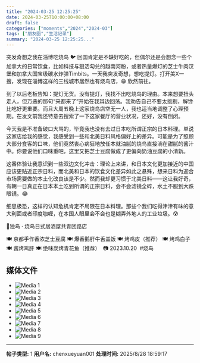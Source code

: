 ```yaml
---
title: "2024-03-25 12:25:25"
date: 2024-03-25T10:00:00+08:00
draft: false
categories: ["moments","2024","2024-03"]
tags: ["朋友圈","生活记录"]
summary: "2024-03-25 12:25:25..."
---
```


突发奇想之我在淄博吃烧鸟 🐦
​
​回国肯定是不缺好吃的，但偶尔还是会想念一些个加拿大的日常饮食，比如科技与狠活勾兑的越南河粉，或者热量爆灯的芝士牛肉汉堡和加拿大国宝级碳水炸弹Timbits。一天我突发奇想，想吃提灯。打开美X一搜，发现在淄博这样的三线城市居然也有烧鸟店，😁 欣然前往。

到了以后老板告知：提灯无货。没有提灯，我找不出吃烧鸟的理由。本来想要扭头走人，但万恶的那句“来都来了”开始在我耳边回荡。我劝告自己不要太挑剔，解馋比吃好更重要。而且大周五晚上这家烧鸟店空无一人，我也适当地调整了心理预期。在发文前我还特意去搜索了一下这家餐厅的营业状况，还好，没有倒闭。

今天我是不准备破口大骂的，毕竟我也没有去过日本吃所谓正宗的日本料理。单说这家店给我的感觉，我感受到一些和北美日料风格偏好上的差异。可能是为了照顾大部分食客的口味，他们竟然丧心病狂地放任本就油腻的烧鸟直接淌在甜腻的酱汁中。你要说他们口味重吧，这里又把芝士豆腐做成了更偏向奶油豆腐的小清新。

这番体验让我意识到一些双边文化冲击：理论上来讲，和日本文化更加接近的中国应该更贴近正宗日料，而北美和日本的饮食文化差异如此之悬殊，想来日料为迎合市场需要做的本土化改良该是不少。然而我却更习惯于北美日料——这让我好奇，有朝一日真正在日本本土吃到所谓的正宗日料，会不会滤镜全碎，水土不服到大跌眼镜。😂

细思极恐，这样的认知危机肯定不局限在日本料理。那些个我们吃得津津有味的意大利面或者印度咖喱，在本国人眼里会不会也是糊弄外地人的工业垃圾。😰

📍独鸟 · 烧鸟日式居酒屋共青团路店

🍽 京都手作香浓芝士豆腐
🍽 爆香鹅肝牛舌盖饭
🍽 烤鸡皮（推荐）
🍽 烤鸡白子
🍽 酱烤鸡肝
🍽 绝味炭烤青花鱼（推荐）
​
​📷 2023.10.20
​
​#烧鸟

## 媒体文件

- ![Media 1](/Moments/photos/2024-03-25/202403251225250.jpg)
- ![Media 2](/Moments/photos/2024-03-25/202403251225251.jpg)
- ![Media 3](/Moments/photos/2024-03-25/202403251225252.jpg)
- ![Media 4](/Moments/photos/2024-03-25/202403251225253.jpg)
- ![Media 5](/Moments/photos/2024-03-25/202403251225254.jpg)
- ![Media 6](/Moments/photos/2024-03-25/202403251225255.jpg)
- ![Media 7](/Moments/photos/2024-03-25/202403251225256.jpg)
- ![Media 8](/Moments/photos/2024-03-25/202403251225257.jpg)
- ![Media 9](/Moments/photos/2024-03-25/202403251225258.jpg)

---

**帖子类型:** 1
**用户名:** chenxueyuan001
**处理时间:** 2025/8/28 18:59:17
